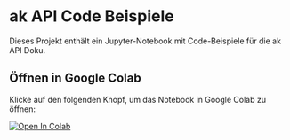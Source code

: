 # ak API Code Beispiele 

Dieses Projekt enthält ein Jupyter-Notebook mit Code-Beispiele für die ak API Doku.

## Öffnen in Google Colab

Klicke auf den folgenden Knopf, um das Notebook in Google Colab zu öffnen:

[![Open In Colab](https://colab.research.google.com/assets/colab-badge.svg)](https://colab.research.google.com/github/steffi0202/arztkonsultation/blob/main/ak_API_examples.ipynb)

